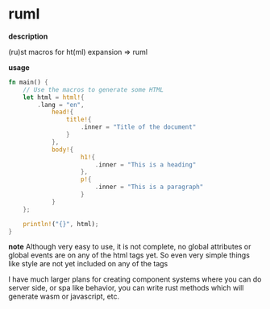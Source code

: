 # ruml

__**description**__

(ru)st macros for ht(ml) expansion => ruml

__**usage**__

```rust
fn main() {
    // Use the macros to generate some HTML
    let html = html!{
        .lang = "en",
            head!{
                title!{
                    .inner = "Title of the document"
                }
            },
            body!{
                    h1!{
                        .inner = "This is a heading"
                    },
                    p!{
                        .inner = "This is a paragraph"
                    }
            }
    };

    println!("{}", html);
}
```

__**note**__
Although very easy to use, it is not complete, no global attributes or global events are on any of the html tags yet. So even very simple things like style are not yet included on any of the tags

I have much larger plans for creating component systems where you can do server side, or spa like behavior, you can write rust methods which will generate wasm or javascript, etc.
